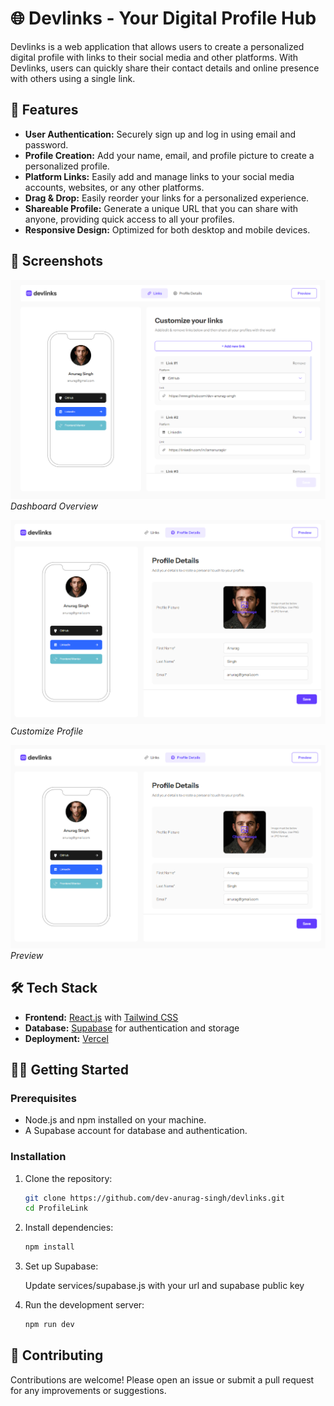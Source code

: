 # 🌐 Devlinks - Your Digital Profile Hub

Devlinks is a web application that allows users to create a personalized digital profile with links to their social media and other platforms. With Devlinks, users can quickly share their contact details and online presence with others using a single link.

## 🚀 Features

- **User Authentication:** Securely sign up and log in using email and password.
- **Profile Creation:** Add your name, email, and profile picture to create a personalized profile.
- **Platform Links:** Easily add and manage links to your social media accounts, websites, or any other platforms.
- **Drag & Drop:** Easily reorder your links for a personalized experience.
- **Shareable Profile:** Generate a unique URL that you can share with anyone, providing quick access to all your profiles.
- **Responsive Design:** Optimized for both desktop and mobile devices.

## 🎨 Screenshots

![Customize Links](screenshots/customize-links.png)
_Dashboard Overview_

![Customize Profile](screenshots/customize-profile.png)
_Customize Profile_

![Preview](screenshots/customize-profile.png)
_Preview_

## 🛠️ Tech Stack

- **Frontend:** [React.js](https://reactjs.org/) with [Tailwind CSS](https://tailwindcss.com/)
- **Database:** [Supabase](https://supabase.io/) for authentication and storage
- **Deployment:** [Vercel](https://vercel.com/)

## 🧑‍💻 Getting Started

### Prerequisites

- Node.js and npm installed on your machine.
- A Supabase account for database and authentication.

### Installation

1. Clone the repository:

   ```bash
   git clone https://github.com/dev-anurag-singh/devlinks.git
   cd ProfileLink
   ```

2. Install dependencies:

   ```bash
   npm install
   ```

3. Set up Supabase:

   Update services/supabase.js with your url and supabase public key

4. Run the development server:

   ```bash
   npm run dev
   ```

## 🙌 Contributing

Contributions are welcome! Please open an issue or submit a pull request for any improvements or suggestions.
